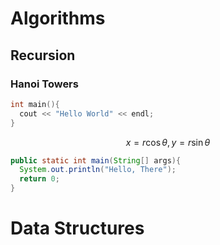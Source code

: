 # Algorithms
## Recursion
### Hanoi Towers

```c++
int main(){
  cout << "Hello World" << endl;
}
```
```math
x = r\cos\theta, y=r\sin\theta
```

```java
public static int main(String[] args){
  System.out.println("Hello, There");
  return 0;
}
```
# Data Structures
